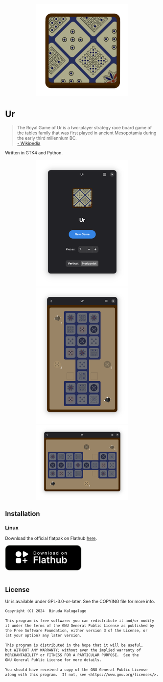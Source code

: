<div align="center">
<img src="https://raw.githubusercontent.com/binudakal/ur/master/data/icons/hicolor/scalable/apps/com.github.binudakal.ur.svg" width="300"></img>
</div>

# Ur

> The Royal Game of Ur is a two-player strategy race board game of the tables family that was first played in ancient Mesopotamia during the early third millennium BC.
<br>[- Wikipedia](https://en.wikipedia.org/wiki/Royal_Game_of_Ur)

Written in GTK4 and Python.

<div align="center">
<img src="https://raw.githubusercontent.com/binudakal/ur/master/data/screenshots/screenshot1.png" width="300"></img>
<img src="https://raw.githubusercontent.com/binudakal/ur/master/data/screenshots/screenshot2.png" width="300"></img>
<img src="https://raw.githubusercontent.com/binudakal/ur/master/data/screenshots/screenshot3.png" width="300"></img>
</div>

## Installation

### Linux

Download the official flatpak on Flathub [here](https://flathub.org/apps/details/com.github.binudakal.ur).

<div align="start">
<a href='https://flathub.org/apps/details/com.github.binudakal.ur'><img width="250" alt='Download on Flathub' src='https://raw.githubusercontent.com/binudakal/ur/master/data/assets/flathub-badge.svg'/></a>
</div><br>

## License

Ur is available under GPL-3.0-or-later. See the COPYING file for more info.

    Copyright (C) 2024  Binuda Kalugalage

    This program is free software: you can redistribute it and/or modify
    it under the terms of the GNU General Public License as published by
    the Free Software Foundation, either version 3 of the License, or
    (at your option) any later version.

    This program is distributed in the hope that it will be useful,
    but WITHOUT ANY WARRANTY; without even the implied warranty of
    MERCHANTABILITY or FITNESS FOR A PARTICULAR PURPOSE.  See the
    GNU General Public License for more details.

    You should have received a copy of the GNU General Public License
    along with this program.  If not, see <https://www.gnu.org/licenses/>.
